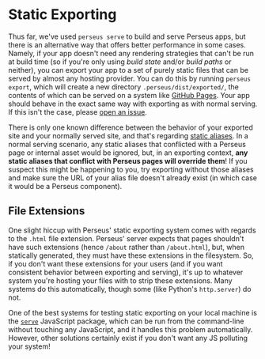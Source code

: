 # Static Exporting

Thus far, we've used `perseus serve` to build and serve Perseus apps, but there is an alternative way that offers better performance in some cases. Namely, if your app doesn't need any rendering strategies that can't be run at build time (so if you're only using _build state_ and/or _build paths_ or neither), you can export your app to a set of purely static files that can be served by almost any hosting provider. You can do this by running `perseus export`, which will create a new directory `.perseus/dist/exported/`, the contents of which can be served on a system like [GitHub Pages](https:://pages.github.com). Your app should behave in the exact same way with exporting as with normal serving. If this isn't the case, please [open an issue](https://github.com/arctic-hen7/perseus/issues/new/choose).

There is only one known difference between the behavior of your exported site and your normally served site, and that's regarding [static aliases](:static-content). In a normal serving scenario, any static aliases that conflicted with a Perseus page or internal asset would be ignored, but, in an exporting context, **any static aliases that conflict with Perseus pages will override them**! If you suspect this might be happening to you, try exporting without those aliases and make sure the URL of your alias file doesn't already exist (in which case it would be a Perseus component).

## File Extensions

One slight hiccup with Perseus' static exporting system comes with regards to the `.html` file extension. Perseus' server expects that pages shouldn't have such extensions (hence `/about` rather than `/about.html`), but, when statically generated, they must have these extensions in the filesystem. So, if you don't want these extensions for your users (and if you want consistent behavior between exporting and serving), it's up to whatever system you're hosting your files with to strip these extensions. Many systems do this automatically, though some (like Python's `http.server`) do not.

One of the best systems for testing static exporting on your local machine is the [`serve`](https://github.com/vercel/serve) JavaScript package, which can be run from the command-line without touching any JavaScript, and it handles this problem automatically. However, other solutions certainly exist if you don't want any JS polluting your system!
